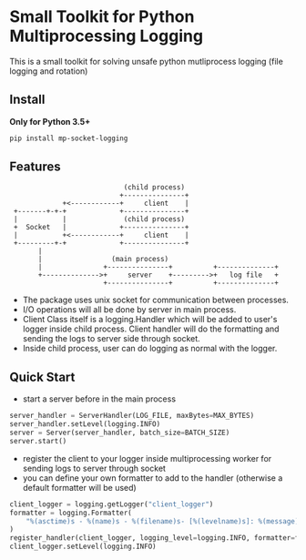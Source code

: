 # Small Toolkit for Python Multiprocessing Logging

This is a small toolkit for solving unsafe python mutliprocess logging (file logging and rotation)

## Install

**Only for Python 3.5+**

```sh
pip install mp-socket-logging
```

## Features
```
                            (child process)
                           +---------------+
             +<------------+     client    |
 +-------+-+-+             +---------------+
 |           |              (child process)
 +  Socket   |             +---------------+
 |           +<------------+     client    |
 +---------+-+             +---------------+
       |
       |                 (main process)
       |               +---------------+          +--------------+
       +-------------->+     server    +--------->+   log file   +
                       +---------------+          +--------------+
```
- The package uses unix socket for communication between processes.
- I/O operations will all be done by server in main process.
- Client Class itself is a logging.Handler which will be added to user's logger inside child process. Client handler will do the formatting and sending the logs to server side through socket.
- Inside child process, user can do logging as normal with the logger.

## Quick Start

- start a server before in the main process

```python
server_handler = ServerHandler(LOG_FILE, maxBytes=MAX_BYTES)
server_handler.setLevel(logging.INFO)
server = Server(server_handler, batch_size=BATCH_SIZE)
server.start()
```

- register the client to your logger inside multiprocessing worker for sending logs to server through socket
- you can define your own formatter to add to the handler (otherwise a default formatter will be used)

```python
client_logger = logging.getLogger("client_logger")
formatter = logging.Formatter(
    "%(asctime)s - %(name)s - %(filename)s- [%(levelname)s]: %(message)s"
)
register_handler(client_logger, logging_level=logging.INFO, formatter=formatter)
client_logger.setLevel(logging.INFO)
```